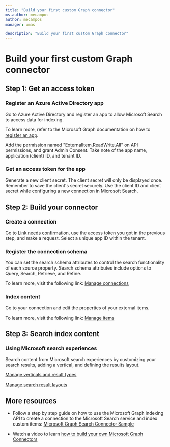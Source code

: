 ```yaml
---
title: "Build your first custom Graph connector"
ms.author: mecampos
author: mecampos
manager: umas

description: "Build your first custom Graph connector"
---
```


# Build your first custom Graph connector

## Step 1: Get an access token

### Register an Azure Active Directory app
Go to Azure Active Directory and register an app to allow Microsoft Search to access data for indexing.

To learn more, refer to the Microsoft Graph documentation on how to [register an app](https://docs.microsoft.com/en-us/graph/auth-register-app-v2).

Add the permission named "ExternalItem.ReadWrite.All" on API permissions, and grant Admin Consent.
Take note of the app name, application (client) ID, and tenant ID.

### Get an access token for the app
 Generate a new client secret. The client secret will only be displayed once. Remember to save the client's secret securely. Use the client ID and client secret while configuring a new connection in Microsoft Search.

## Step 2: Build your connector

### Create a connection
Go to [Link needs confirmation](https://graph.microsoft.com/beta/external/connections), use the access token you got in the previous step, and make a request. Select a unique app ID within the tenant.

### Register the connection schema
You can set the search schema attributes to control the search functionality of each source property. Search schema attributes include options to Query, Search, Retrieve, and Refine.

To learn more, visit the following link: [Manage connections](https://docs.microsoft.com/en-us/graph/search-index-manage-schema)

### Index content
Go to your connection and edit the properties of your external items.

To learn more, visit the following link: [Manage items](https://docs.microsoft.com/en-us/graph/search-index-manage-items#access-control-list)

## Step 3: Search index content

### Using Microsoft search experiences
Search content from Microsoft search experiences by customizing your search results, adding a vertical, and defining the results layout.

[Manage verticals and result types](https://docs.microsoft.com/en-us/microsoftsearch/customize-search-page)

[Manage search result layouts](https://docs.microsoft.com/en-us/microsoftsearch/customize-results-layout)

## More resources

- Follow a step by step guide on how to use the Microsoft Graph indexing API to create a connection to the Microsoft Search service and index custom items: [Microsoft Graph Search Connector Sample](https://github.com/microsoftgraph/msgraph-search-connector-sample)

- Watch a video to learn [how to build your own Microsoft Graph Connectors](https://www.youtube.com/watch?v=S6s-bvvtDZk)
<!--- > [!VIDEO https://www.youtube.com/watch?v=S6s-bvvtDZk] --->
